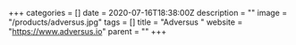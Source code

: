 +++
categories = []
date = 2020-07-16T18:38:00Z
description = ""
image = "/products/adversus.jpg"
tags = []
title = "Adversus "
website = "https://www.adversus.io"
parent = ""
+++
